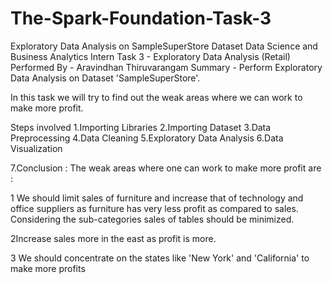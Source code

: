 # The-Spark-Foundation-Task-3
Exploratory Data Analysis on SampleSuperStore Dataset
Data Science and Business Analytics Intern
Task 3 - Exploratory Data Analysis (Retail)
Performed By - Aravindhan Thiruvarangam
Summary - Perform Exploratory Data Analysis on Dataset 'SampleSuperStore'.

In this task we will try to find out the weak areas where we can work to make more profit.

Steps involved
1.Importing Libraries
2.Importing Dataset
3.Data Preprocessing
4.Data Cleaning
5.Exploratory Data Analysis
6.Data Visualization

7.Conclusion :
The weak areas where one can work to make more profit are :

1 We should limit sales of furniture and increase that of technology and office suppliers as furniture has very less profit as compared to sales. Considering the sub-categories sales of tables should be minimized.

2Increase sales more in the east as profit is more.

3 We should concentrate on the states like 'New York' and 'California' to make more profits
